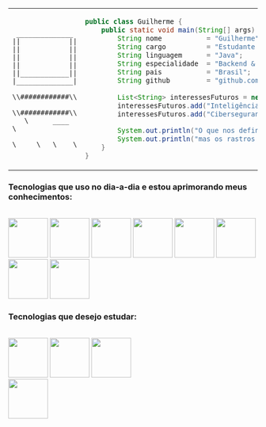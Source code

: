 <table>
<tr>
<td>

```text
 ______________
||            ||
||            ||
||            ||
||            ||
||____________||
|______________|
 \\############\\
  \\############\\
   \      ____    \   
    \_____\___\____\
```

</td>
<td>

```java
public class Guilherme {
    public static void main(String[] args) {
        String nome           = "Guilherme";
        String cargo          = "Estudante Universitário";
        String linguagem      = "Java";
        String especialidade  = "Backend & Sistemas";
        String pais           = "Brasil";
        String github         = "github.com/gui-bt";
        
        List<String> interessesFuturos = new ArrayList<>();
        interessesFuturos.add("Inteligência Artificial");
        interessesFuturos.add("Cibersegurança");

        System.out.println("O que nos define não é apenas o corpo físico,");
        System.out.println("mas os rastros de informação que deixamos para trás.");
    }
}
```

</td>
</tr>
</table>

### Tecnologias que uso no dia-a-dia e estou aprimorando meus conhecimentos:

<div style="display: inline_block"></br>
    <img src="https://cdn.jsdelivr.net/gh/devicons/devicon@latest/icons/java/java-original-wordmark.svg" width="80"/>
    <img src="https://cdn.jsdelivr.net/gh/devicons/devicon@latest/icons/spring/spring-original-wordmark.svg" width="80"/>
    <img src="https://cdn.jsdelivr.net/gh/devicons/devicon@latest/icons/hibernate/hibernate-original-wordmark.svg" width="80"/>
    <img src="https://cdn.jsdelivr.net/gh/devicons/devicon@latest/icons/sqlite/sqlite-original-wordmark.svg" width="80"/>
    <img src="https://cdn.jsdelivr.net/gh/devicons/devicon@latest/icons/postman/postman-original-wordmark.svg" width="80"/>
    <img src="https://cdn.jsdelivr.net/gh/devicons/devicon@latest/icons/html5/html5-original-wordmark.svg" width="80"/>
    <img src="https://cdn.jsdelivr.net/gh/devicons/devicon@latest/icons/css3/css3-original-wordmark.svg" width="80"/>  
    <img src="https://cdn.jsdelivr.net/gh/devicons/devicon@latest/icons/react/react-original-wordmark.svg" width="80"/>          
</div>

### Tecnologias que desejo estudar:

<div style="display: inline_block"></br>
  <img src="https://cdn.jsdelivr.net/gh/devicons/devicon@latest/icons/angularjs/angularjs-original.svg" width="80"/>
  <img src="https://cdn.jsdelivr.net/gh/devicons/devicon@latest/icons/arduino/arduino-original-wordmark.svg" width="80"/>
  <img src="https://cdn.jsdelivr.net/gh/devicons/devicon@latest/icons/bash/bash-original.svg" width="80"/>
</div>
  <img src="https://cdn.jsdelivr.net/gh/devicons/devicon@latest/icons/linux/linux-original.svg" width="80"/>
</div><br/>
